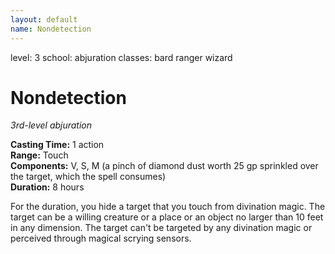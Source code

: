 ```yaml
---
layout: default
name: Nondetection 
---
```

level: 3
school: abjuration
classes: bard
         ranger
         wizard

# Nondetection 
_3rd-level abjuration_ 

**Casting Time:** 1 action    
**Range:** Touch    
**Components:** V, S, M (a pinch of diamond dust worth 25 gp sprinkled over the target, which the spell consumes)    
**Duration:** 8 hours 

For the duration, you hide a target that you touch from divination magic. The target can be a willing creature or a place or an object no larger than 10 feet in any dimension. The target can't be targeted by any divination magic or perceived through magical scrying sensors.